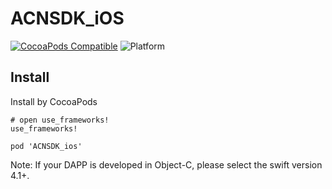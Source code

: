 # ACNSDK_iOS

[![CocoaPods Compatible](https://img.shields.io/cocoapods/v/ACNSDK.svg)](https://img.shields.io/cocoapods/v/ACNSDK.svg)
![Platform](https://img.shields.io/cocoapods/p/ACNSDK.svg?style=flat)

## Install
Install by CocoaPods

```
# open use_frameworks!
use_frameworks!

pod 'ACNSDK_ios'
```
Note: If your DAPP is developed in Object-C, please select the swift version 4.1+.
